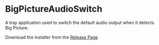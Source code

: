 # BigPictureAudioSwitch

A tray application used to switch the default audio output when it detects Big Picture.

Download the installer from the [Release Page](https://github.com/cinterre/BigPictureAudioSwitch/releases/latest)
